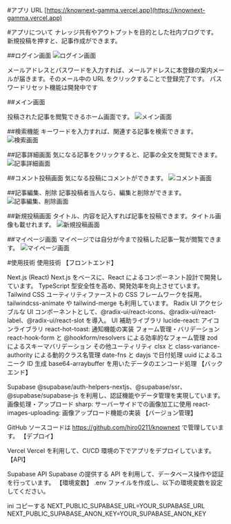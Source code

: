 #アプリ URL
[https://knownext-gamma.vercel.app](https://knownext-gamma.vercel.app)

#アプリについて
ナレッジ共有やアウトプットを目的とした社内ブログです。
新規投稿を押すと、記事作成ができます。

##ログイン画面
![ログイン画面](./public/knownextLogin.png)

メールアドレスとパスワードを入力すれば、メールアドレスに本登録の案内メールが届きます。そのメール中の URL をクリックすることで登録完了です。
パスワードリセット機能は開発中です

##メイン画面

投稿された記事を閲覧できるホーム画面です。
![メイン画面](./public/KnownextPostList.png)

##検索機能
キーワードを入力すれば、関連する記事を検索できます。
![検索画面](./public/KnowNextSearchForm.png)

##記事詳細画面
気になる記事をクリックすると、記事の全文を閲覧できます。
![記事詳細画面](./public/KnowNextPostDetail.png)

##コメント投稿画面
気になる投稿にコメントができます。
![コメント画面](./public/KnowNextCommentSection.png)

##記事編集、削除
記事投稿者当人なら、編集と削除ができます。
![記事編集、削除画面](./public/KnowNext%20Edit&Delete.png)

##新規投稿画面
タイトル、内容を記入すれば記事を投稿できます。タイトル画像も載せれます。
![新規投稿画面](./public/KnowNextNew.png)

##マイページ画面
マイページでは自分が今まで投稿した記事一覧が閲覧できます。
![マイページ画面](./public/KnowNextMyPage.png)

#使用技術
使用技術
【フロントエンド】

Next.js (React)
Next.js をベースに、React によるコンポーネント設計で開発しています。
TypeScript
型安全性を高め、開発効率を向上させています。
Tailwind CSS
ユーティリティファーストの CSS フレームワークを採用。tailwindcss-animate や tailwind-merge も利用しています。
Radix UI
アクセシブルな UI コンポーネントとして、@radix-ui/react-icons、@radix-ui/react-label、@radix-ui/react-slot を導入。
UI 補助ライブラリ
lucide-react: アイコンライブラリ
react-hot-toast: 通知機能の実装
フォーム管理・バリデーション
react-hook-form と @hookform/resolvers による効率的なフォーム管理
zod によるスキーマバリデーション
その他ユーティリティ
clsx と class-variance-authority による動的クラス名管理
date-fns と dayjs で日付処理
uuid によるユニーク ID 生成
base64-arraybuffer を用いたデータのエンコード処理
【バックエンド】

Supabase
@supabase/auth-helpers-nextjs、@supabase/ssr、@supabase/supabase-js を利用し、認証機能やデータ管理を実現しています。
画像処理・アップロード
sharp: サーバーサイドでの画像加工に使用
react-images-uploading: 画像アップロード機能の実装
【バージョン管理】

GitHub
ソースコードは https://github.com/hiro0211/knownext で管理しています。
【デプロイ】

Vercel
Vercel を利用して、CI/CD 環境の下でアプリをデプロイしています。
【API】

Supabase API
Supabase の提供する API を利用して、データベース操作や認証を行っています。
【環境変数】
.env ファイルを作成し、以下の環境変数を設定してください。

ini
コピーする
NEXT_PUBLIC_SUPABASE_URL=YOUR_SUPABASE_URL
NEXT_PUBLIC_SUPABASE_ANON_KEY=YOUR_SUPABASE_ANON_KEY
